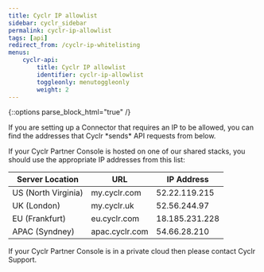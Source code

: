 ```yaml
---
title: Cyclr IP allowlist
sidebar: cyclr_sidebar
permalink: cyclr-ip-allowlist
tags: [api]
redirect_from: /cyclr-ip-whitelisting
menus:
    cyclr-api:
        title: Cyclr IP allowlist
        identifier: cyclr-ip-allowlist
        toggleonly: menutoggleonly
        weight: 2
---
```

{::options parse_block_html="true" /}
<section class="card">
If you are setting up a Connector that requires an IP to be allowed, you can find the addresses that Cyclr *sends* API requests from below.

If your Cyclr Partner Console is hosted on one of our shared stacks, you should use the appropriate IP addresses from this list:

| Server Location | URL | IP Address |
| --- | --- | --- 
| US (North Virginia) | my.cyclr.com | 52.22.119.215 |
| UK (London) | my.cyclr.uk | 52.56.244.97 |
| EU (Frankfurt) | eu.cyclr.com | 18.185.231.228 |
| APAC (Syndney) | apac.cyclr.com | 54.66.28.210 |

If your Cyclr Partner Console is in a private cloud then please contact Cyclr Support.

</section>
